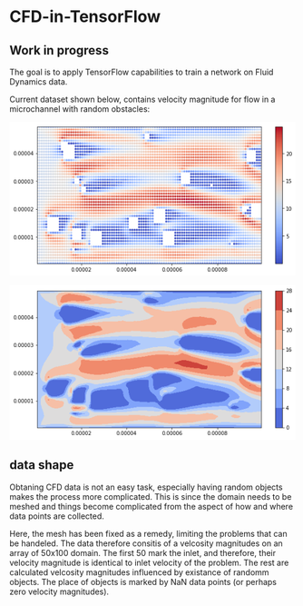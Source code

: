 # CFD-in-TensorFlow

## Work in progress

The goal is to apply TensorFlow capabilities to train a network on Fluid Dynamics data.

Current dataset shown below, contains velocity magnitude for flow in a microchannel with random obstacles:

![alt text](/img/1.png)

![alt text](/img/2.png)


## data shape
Obtaning CFD data is not an easy task, especially having random objects makes the process more complicated. This is since the domain needs to be meshed and things become complicated from the aspect of how and where data points are collected.

Here, the mesh has been fixed as a remedy, limiting the problems that can be handeled. The data therefore consitis of a velcosity magnitudes on an array of 50x100 domain. The first 50 mark the inlet, and therefore, their velocity magnitude is identical to inlet velocity of the problem. The rest are calculated velcosity magnitudes influenced by existance of randomm objects. The place of objects is marked by NaN data points (or perhaps zero velocity magnitudes).
